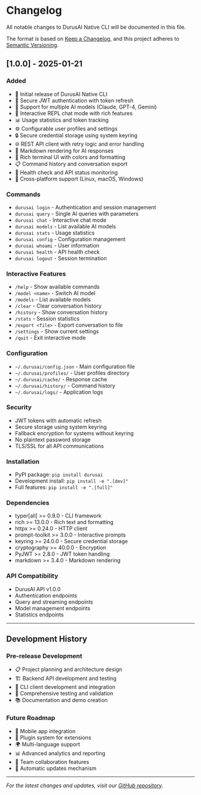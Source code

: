 # Changelog

All notable changes to DurusAI Native CLI will be documented in this file.

The format is based on [Keep a Changelog](https://keepachangelog.com/en/1.0.0/),
and this project adheres to [Semantic Versioning](https://semver.org/spec/v2.0.0.html).

## [1.0.0] - 2025-01-21

### Added
- 🎉 Initial release of DurusAI Native CLI
- 🔐 Secure JWT authentication with token refresh
- 🤖 Support for multiple AI models (Claude, GPT-4, Gemini)
- 💬 Interactive REPL chat mode with rich features
- 📊 Usage statistics and token tracking
- ⚙️ Configurable user profiles and settings
- 🔒 Secure credential storage using system keyring
- 🌐 REST API client with retry logic and error handling
- 📝 Markdown rendering for AI responses
- 🎨 Rich terminal UI with colors and formatting
- 📋 Command history and conversation export
- 🏥 Health check and API status monitoring
- 🚀 Cross-platform support (Linux, macOS, Windows)

### Commands
- `durusai login` - Authentication and session management
- `durusai query` - Single AI queries with parameters
- `durusai chat` - Interactive chat mode
- `durusai models` - List available AI models
- `durusai stats` - Usage statistics
- `durusai config` - Configuration management
- `durusai whoami` - User information
- `durusai health` - API health check
- `durusai logout` - Session termination

### Interactive Features
- `/help` - Show available commands
- `/model <name>` - Switch AI model
- `/models` - List available models
- `/clear` - Clear conversation history
- `/history` - Show conversation history
- `/stats` - Session statistics
- `/export <file>` - Export conversation to file
- `/settings` - Show current settings
- `/quit` - Exit interactive mode

### Configuration
- `~/.durusai/config.json` - Main configuration file
- `~/.durusai/profiles/` - User profiles directory
- `~/.durusai/cache/` - Response cache
- `~/.durusai/history/` - Command history
- `~/.durusai/logs/` - Application logs

### Security
- JWT tokens with automatic refresh
- Secure storage using system keyring
- Fallback encryption for systems without keyring
- No plaintext password storage
- TLS/SSL for all API communications

### Installation
- PyPI package: `pip install durusai`
- Development install: `pip install -e ".[dev]"`
- Full features: `pip install -e ".[full]"`

### Dependencies
- typer[all] >= 0.9.0 - CLI framework
- rich >= 13.0.0 - Rich text and formatting
- httpx >= 0.24.0 - HTTP client
- prompt-toolkit >= 3.0.0 - Interactive prompts
- keyring >= 24.0.0 - Secure credential storage
- cryptography >= 40.0.0 - Encryption
- PyJWT >= 2.8.0 - JWT token handling
- markdown >= 3.4.0 - Markdown rendering

### API Compatibility
- DurusAI API v1.0.0
- Authentication endpoints
- Query and streaming endpoints
- Model management endpoints
- Statistics endpoints

---

## Development History

### Pre-release Development
- 📋 Project planning and architecture design
- 🏗️ Backend API development and testing
- 🔧 CLI client development and integration
- 🧪 Comprehensive testing and validation
- 📚 Documentation and demo creation

### Future Roadmap
- 📱 Mobile app integration
- 🔌 Plugin system for extensions
- 🌍 Multi-language support
- 📊 Advanced analytics and reporting
- 🤝 Team collaboration features
- 🔄 Automatic updates mechanism

---

*For the latest changes and updates, visit our [GitHub repository](https://github.com/durusai/cli).*